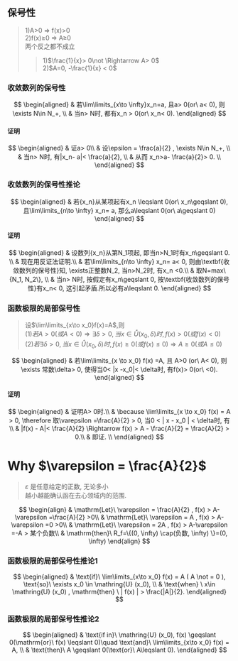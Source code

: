## 保号性

> 1)A>0 ⇒ f(x)>0  
> 2)f(x)≥0 ⇒ A≥0  
> 两个反之都不成立
>
> > 1)$\frac{1}{x}> 0\not \Rightarrow A> 0$  
> > 2)$A=0, -\frac{1}{x} < 0$

### 收敛数列的保号性

$$
\begin{aligned}
& 若\lim\limits_{x\to \infty}x_n=a, 且a> 0(or\ a< 0), 则\exists N\in N_+, \\
& 当n> N时, 都有x_n > 0(or\ x_n< 0).
\end{aligned}
$$

#### 证明

$$
\begin{aligned}
& 证a> 0\\
& 设\epsilon = \frac{a}{2} , \exists N\in N_+, \\
& 当n> N时, 有|x_n- a|< \frac{a}{2}, \\
& 从而 x_n>a- \frac{a}{2}> 0. \\
\end{aligned}
$$

### 收敛数列的保号性推论

$$
\begin{aligned}
& 若{x_n}从某项起有x_n \leqslant 0(or\ x_n\geqslant 0), 且\lim\limits_{n\to \infty} x_n= a, 那么a\leqslant 0(or\ a\geqslant 0)
\end{aligned}
$$

#### 证明

$$
\begin{aligned}
& 设数列{x_n}从第N_1项起, 即当n>N_1时有x_n\geqslant 0. \\
& 现在用反证法证明.\\
& 若\lim\limits_{n\to \infty} x_n= a< 0, 则由\textbf{收敛数列的保号性}知, \exists正整数N_2, 当n>N_2时, 有x_n <0.\\
& 取N=max\{N_1, N_2\}, \\
& 当n> N时, 按假定有x_n\geqslant 0, 按\textbf{收敛数列的保号性}有x_n< 0, 这引起矛盾.所以必有a\leqslant 0.
\end{aligned}
$$

### 函数极限的局部保号性

> 设$\lim\limits_{x\to x_0}f(x)=A$,则  
> (1)$若A>0(或A<0)\Rightarrow \exists \delta>0,当x \in \mathring{U}(x_0,\delta)时,f(x)>0(或f(x)<0)$  
> (2)$若\exists \delta>0,当x \in \mathring{U}(x_0,\delta)时,f(x)\ge 0(或f(x)\le 0)\Rightarrow A  \ge 0(或A \le 0)$

$$
\begin{aligned}
	& 若\lim\limits_{x \to x_0} f(x) =A, 且 A>0 (or\ A< 0), 则\exists 常数\delta> 0, 使得当0< |x -x_0|< \delta时,  有f(x)> 0(or\ <0).
\end{aligned}
$$

#### 证明

$$
\begin{aligned}
	& 证明A> 0时.\\
	& \because \lim\limits_{x \to x_0} f(x) = A > 0, \therefore 取\varepsilon =\frac{A}{2} > 0, 当0 < | x - x_0 | < \delta时,  有\\
	& |f(x) - A|< \frac{A}{2} \Rightarrow f(x) > A - \frac{A}{2} = \frac{A}{2} > 0.\\
	& 即证. \\
\end{aligned}
$$

# Why $\varepsilon = \frac{A}{2}$

> $\varepsilon$ 是任意给定的正数, 无论多小  
> 越小越能确认函在去心领域内的范围.

$$
\begin{align}
	& \mathrm{Let}\ \varepsilon = \frac{A}{2} , f(x) > A-\varepsilon =\frac{A}{2} >0\\
	& \mathrm{Let}\ \varepsilon = A , f(x) > A-\varepsilon =0 >0\\
	& \mathrm{Let}\ \varepsilon = 2A , f(x) > A-\varepsilon =-A > 某个负数\\
	& \mathrm{then}\ R_f=\{(0, \infty) \cap(负数, \infty) \}=(0, \infty)
	\end{align}
$$

### 函数极限的局部保号性推论1

$$
\begin{aligned}
	& \text{if}\ \lim\limits_{x\to x_0} f(x) = A ( A \not = 0 ), \text{so}\ \exists x_0 \in \mathring{U} (x_0), \\
	& \text{when} \ x\in \mathring{U} (x_0) , \mathrm{then} \ | f(x) | > \frac{|A|}{2}.
\end{aligned}
$$

### 函数极限的局部保号性推论2

$$
\begin{aligned}
	& \text{if in}\ \mathring{U} (x_0), f(x) \geqslant 0(\mathrm{or}\ f(x) \leqslant 0)\quad \text{and}\ \lim\limits_{x\to x_0} f(x) = A, \\
	& \text{then}\ A \geqslant 0(\text{or}\ A\leqslant 0).
\end{aligned}
$$
